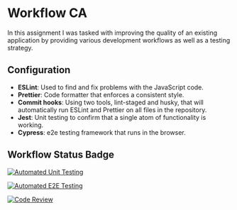 # Workflow CA

In this assignment I was tasked with improving the quality of an existing application by providing various development workflows as well as a testing strategy.

## Configuration

- **ESLint**: Used to find and fix problems with the JavaScript code.
- **Prettier**: Code formatter that enforces a consistent style.
- **Commit hooks**: Using two tools, lint-staged and husky, that will automatically run ESLint and Prettier on all files in the repository.
- **Jest**: Unit testing to confirm that a single atom of functionality is working.
- **Cypress**: e2e testing framework that runs in the browser.

## Workflow Status Badge

[![Automated Unit Testing](https://github.com/cecsun/social-media-client/actions/workflows/unit-test.yml/badge.svg?branch=workflow)](https://github.com/cecsun/social-media-client/actions/workflows/unit-test.yml)

[![Automated E2E Testing](https://github.com/cecsun/social-media-client/actions/workflows/e2e-test.yml/badge.svg)](https://github.com/cecsun/social-media-client/actions/workflows/e2e-test.yml)

[![Code Review](https://github.com/cecsun/social-media-client/actions/workflows/gpt.yml/badge.svg)](https://github.com/cecsun/social-media-client/actions/workflows/gpt.yml)
